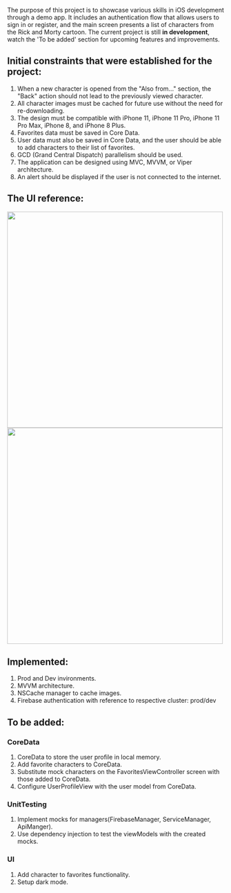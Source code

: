 The purpose of this project is to showcase various skills in iOS development through a demo app. It includes an authentication flow that allows users to sign in or register, and the main screen presents a list of characters from the Rick and Morty cartoon. The current project is still **in development**, watch the 'To be added' section for upcoming features and improvements. 

## Initial constraints that were established for the project:

1. When a new character is opened from the "Also from..." section, the "Back" action should not lead to the previously viewed character.
2. All character images must be cached for future use without the need for re-downloading.
3. The design must be compatible with iPhone 11, iPhone 11 Pro, iPhone 11 Pro Max, iPhone 8, and iPhone 8 Plus.
4. Favorites data must be saved in Core Data.
5. User data must also be saved in Core Data, and the user should be able to add characters to their list of favorites.
6. GCD (Grand Central Dispatch) parallelism should be used.
7. The application can be designed using MVC, MVVM, or Viper architecture.
8. An alert should be displayed if the user is not connected to the internet.

## The UI reference: 

<p float="center">
  <img src="https://i.ibb.co/sJjnGff/Untitled.png" width="500" />
  <img src="https://i.ibb.co/9vW10jp/Untitled-2.png" width="500"/> 
</p>

## Implemented: 

1. Prod and Dev invironments.
2. MVVM architecture.
3. NSCache manager to cache images. 
4. Firebase authentication with reference to respective cluster: prod/dev

## To be added: 

### CoreData
1. CoreData to store the user profile in local memory. 
2. Add favorite characters to CoreData.
3. Substitute mock characters on the FavoritesViewController screen with those added to CoreData.
4. Configure UserProfileView with the user model from CoreData.

### UnitTesting 
1. Implement mocks for managers(FirebaseManager, ServiceManager, ApiManger). 
2. Use dependency injection to test the viewModels with the created mocks.

### UI 
1. Add character to favorites functionality.
2. Setup dark mode.
